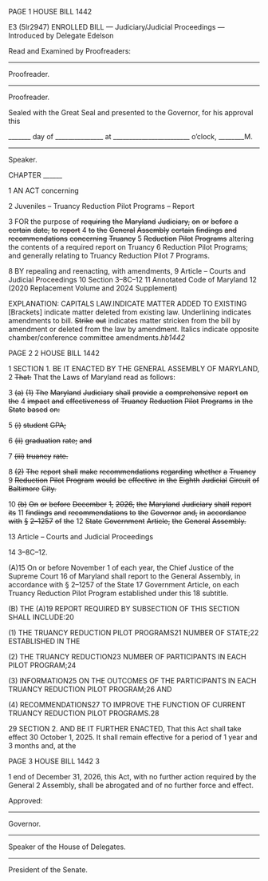 PAGE 1
HOUSE BILL 1442

E3 (5lr2947)
ENROLLED BILL
— Judiciary/Judicial Proceedings —
Introduced by Delegate Edelson

Read and Examined by Proofreaders:

_______________________________________________
Proofreader.
_______________________________________________
Proofreader.

Sealed with the Great Seal and presented to the Governor, for his approval this

_______ day of _______________ at ________________________ o’clock, ________M.

______________________________________________
Speaker.

CHAPTER ______

1 AN ACT concerning

2 Juveniles – Truancy Reduction Pilot Programs – Report

3 FOR the purpose of ~~requiring~~ ~~the~~ ~~Maryland~~ ~~Judiciary,~~ ~~on~~ ~~or~~ ~~before~~ ~~a~~ ~~certain~~ ~~date,~~ ~~to~~ ~~report~~
4 ~~to~~ ~~the~~ ~~General~~ ~~Assembly~~ ~~certain~~ ~~findings~~ ~~and~~ ~~recommendations~~ ~~concerning~~ ~~Truancy~~
5 ~~Reduction~~ ~~Pilot~~ ~~Programs~~ altering the contents of a required report on Truancy
6 Reduction Pilot Programs; and generally relating to Truancy Reduction Pilot
7 Programs.

8 BY repealing and reenacting, with amendments,
9 Article – Courts and Judicial Proceedings
10 Section 3–8C–12
11 Annotated Code of Maryland
12 (2020 Replacement Volume and 2024 Supplement)

EXPLANATION: CAPITALS LAW.INDICATE MATTER ADDED TO EXISTING
[Brackets] indicate matter deleted from existing law.
Underlining indicates amendments to bill.
~~Strike~~ ~~out~~ indicates matter stricken from the bill by amendment or deleted from the law by
amendment.
Italics indicate opposite chamber/conference committee amendments.*hb1442*

PAGE 2
2 HOUSE BILL 1442

1 SECTION 1. BE IT ENACTED BY THE GENERAL ASSEMBLY OF MARYLAND,
2 ~~That:~~ That the Laws of Maryland read as follows:

3 ~~(a)~~ ~~(1)~~ ~~The~~ ~~Maryland~~ ~~Judiciary~~ ~~shall~~ ~~provide~~ ~~a~~ ~~comprehensive~~ ~~report~~ ~~on~~ ~~the~~
4 ~~impact~~ ~~and~~ ~~effectiveness~~ ~~of~~ ~~Truancy~~ ~~Reduction~~ ~~Pilot~~ ~~Programs~~ ~~in~~ ~~the~~ ~~State~~ ~~based~~ ~~on:~~

5 ~~(i)~~ ~~student~~ ~~GPA;~~

6 ~~(ii)~~ ~~graduation~~ ~~rate;~~ ~~and~~

7 ~~(iii)~~ ~~truancy~~ ~~rate.~~

8 ~~(2)~~ ~~The~~ ~~report~~ ~~shall~~ ~~make~~ ~~recommendations~~ ~~regarding~~ ~~whether~~ ~~a~~ ~~Truancy~~
9 ~~Reduction~~ ~~Pilot~~ ~~Program~~ ~~would~~ ~~be~~ ~~effective~~ ~~in~~ ~~the~~ ~~Eighth~~ ~~Judicial~~ ~~Circuit~~ ~~of~~ ~~Baltimore~~ ~~City.~~

10 ~~(b)~~ ~~On~~ ~~or~~ ~~before~~ ~~December~~ ~~1,~~ ~~2026,~~ ~~the~~ ~~Maryland~~ ~~Judiciary~~ ~~shall~~ ~~report~~ ~~its~~
11 ~~findings~~ ~~and~~ ~~recommendations~~ ~~to~~ ~~the~~ ~~Governor~~ ~~and,~~ ~~in~~ ~~accordance~~ ~~with~~ ~~§~~ ~~2–1257~~ ~~of~~ ~~the~~
12 ~~State~~ ~~Government~~ ~~Article,~~ ~~the~~ ~~General~~ ~~Assembly.~~

13 Article – Courts and Judicial Proceedings

14 3–8C–12.

(A)15 On or before November 1 of each year, the Chief Justice of the Supreme Court
16 of Maryland shall report to the General Assembly, in accordance with § 2–1257 of the State
17 Government Article, on each Truancy Reduction Pilot Program established under this
18 subtitle.

(B) THE (A)19 REPORT REQUIRED BY SUBSECTION OF THIS SECTION SHALL
INCLUDE:20

(1) THE TRUANCY REDUCTION PILOT PROGRAMS21 NUMBER OF
STATE;22 ESTABLISHED IN THE

(2) THE TRUANCY REDUCTION23 NUMBER OF PARTICIPANTS IN EACH
PILOT PROGRAM;24

(3) INFORMATION25 ON THE OUTCOMES OF THE PARTICIPANTS IN EACH
TRUANCY REDUCTION PILOT PROGRAM;26 AND

(4) RECOMMENDATIONS27 TO IMPROVE THE FUNCTION OF CURRENT
TRUANCY REDUCTION PILOT PROGRAMS.28

29 SECTION 2. AND BE IT FURTHER ENACTED, That this Act shall take effect
30 October 1, 2025. It shall remain effective for a period of 1 year and 3 months and, at the

PAGE 3
HOUSE BILL 1442 3

1 end of December 31, 2026, this Act, with no further action required by the General
2 Assembly, shall be abrogated and of no further force and effect.

Approved:

________________________________________________________________________________
Governor.

________________________________________________________________________________
Speaker of the House of Delegates.

________________________________________________________________________________
President of the Senate.
